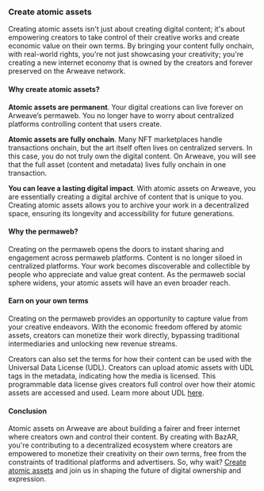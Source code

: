 ### Create atomic assets

Creating atomic assets isn't just about creating digital content; it's about empowering creators to take control of their creative works and create economic value on their own terms. By bringing your content fully onchain, with real-world rights, you're not just showcasing your creativity; you're creating a new internet economy that is owned by the creators and forever preserved on the Arweave network.

#### Why create atomic assets?

**Atomic assets are permanent**. Your digital creations can live forever on Arweave’s permaweb. You no longer have to worry about centralized platforms controlling content that users create.

**Atomic assets are fully onchain**. Many NFT marketplaces handle transactions onchain, but the art itself often lives on centralized servers. In this case, you do not truly own the digital content. On Arweave, you will see that the full asset (content and metadata) lives fully onchain in one transaction.

**You can leave a lasting digital impact**. With atomic assets on Arweave, you are essentially creating a digital archive of content that is unique to you. Creating atomic assets allows you to archive your work in a decentralized space, ensuring its longevity and accessibility for future generations.

#### Why the permaweb?

Creating on the permaweb opens the doors to instant sharing and engagement across permaweb platforms. Content is no longer siloed in centralized platforms. Your work becomes discoverable and collectible by people who appreciate and value great content. As the permaweb social sphere widens, your atomic assets will have an even broader reach.

#### Earn on your own terms

Creating on the permaweb provides an opportunity to capture value from your creative endeavors. With the economic freedom offered by atomic assets, creators can monetize their work directly, bypassing traditional intermediaries and unlocking new revenue streams.

Creators can also set the terms for how their content can be used with the Universal Data License (UDL). Creators can upload atomic assets with UDL tags in the metadata, indicating how the media is licensed. This programmable data license gives creators full control over how their atomic assets are accessed and used. Learn more about UDL [here](#).

#### Conclusion

Atomic assets on Arweave are about building a fairer and freer internet where creators own and control their content. By creating with BazAR, you're contributing to a decentralized ecosystem where creators are empowered to monetize their creativity on their own terms, free from the constraints of traditional platforms and advertisers. So, why wait? [Create atomic assets](https://helix.arweave.dev/) and join us in shaping the future of digital ownership and expression.
